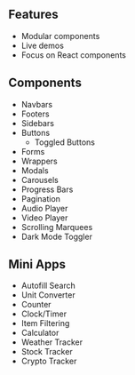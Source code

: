 
## Features
- Modular components
- Live demos
- Focus on React components

## Components
- Navbars
- Footers
- Sidebars
- Buttons
  - Toggled Buttons
- Forms
- Wrappers
- Modals
- Carousels
- Progress Bars
- Pagination
- Audio Player
- Video Player
- Scrolling Marquees
- Dark Mode Toggler

## Mini Apps
- Autofill Search
- Unit Converter
- Counter
- Clock/Timer
- Item Filtering
- Calculator
- Weather Tracker
- Stock Tracker
- Crypto Tracker
